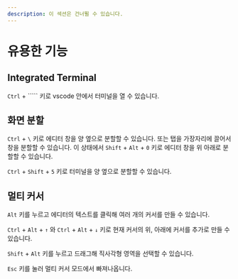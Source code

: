 ```yaml
---
description: 이 섹션은 건너뛸 수 있습니다.
---
```


# 유용한 기능

## Integrated Terminal

`Ctrl` + ````` 키로 vscode 안에서 터미널을 열 수 있습니다.

## 화면 분할

`Ctrl` + `\` 키로 에디터 창을 양 옆으로 분할할 수 있습니다. 또는 탭을 가장자리에 끌어서 창을 분할할 수 있습니다. 이 상태에서 `Shift` + `Alt` + `0` 키로 에디터 창을 위 아래로 분할할 수 있습니다.

`Ctrl` + `Shift` + `5` 키로 터미널을 양 옆으로 분할할 수 있습니다.

## 멀티 커서

`Alt` 키를 누르고 에디터의 텍스트를 클릭해 여러 개의 커서를 만들 수 있습니다.

`Ctrl` + `Alt` + `↑` 와 `Ctrl` + `Alt` + `↓` 키로 현재 커서의 위, 아래에 커서를 추가로 만들 수 있습니다.

`Shift` + `Alt` 키를 누르고 드래그해 직사각형 영역을 선택할 수 있습니다.

`Esc` 키를 눌러 멀티 커서 모드에서 빠져나옵니다.

